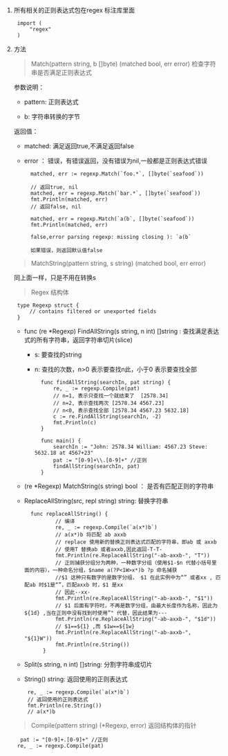 1. 所有相关的正则表达式包在regex 标注库里面

        import (
            "regex"
        )

2. 方法

   > Match(pattern string, b []byte) (matched bool, err error) 检查字符串是否满足正则表达式

    参数说明：

   + pattern: 正则表达式

   + b: 字符串转换的字节

   返回值：

    + matched: 满足返回true,不满足返回false

    + error ： 错误，有错误返回，没有错误为nil,一般都是正则表达式错误

            matched, err := regexp.Match(`foo.*`, []byte(`seafood`))

            // 返回true, nil
            matched, err = regexp.Match(`bar.*`, []byte(`seafood`))
            fmt.Println(matched, err)
            // 返回false, nil 

            matched, err = regexp.Match(`a(b`, []byte(`seafood`))
	        fmt.Println(matched, err)

            false,error parsing regexp: missing closing ): `a(b`

            如果错误，则返回默认值false

   > MatchString(pattern string, s string) (matched bool, err error)

    同上面一样，只是不用在转换s

   > Regex 结构体
   
        type Regexp struct {
            // contains filtered or unexported fields
        }

    + func (re *Regexp) FindAllString(s string, n int) []string : 查找满足表达式的所有字符串，返回字符串切片(slice)

        + s: 要查找的string

        + n: 查找的次数，n>0 表示要查找n此，小于0 表示要查找全部

                func findAllString(searchIn, pat string) {
                    re, _ := regexp.Compile(pat)
                    // n=1, 表示只查找一个就结束了  [2578.34]
                    // n=2, 表示查找两次 [2578.34 4567.23]
                    // n<0, 表示查找全部 [2578.34 4567.23 5632.18]
                    c := re.FindAllString(searchIn, -2)
                    fmt.Println(c)
                }

                func main() {
                    searchIn := "John: 2578.34 William: 4567.23 Steve: 5632.18 at 4567+23"
                    pat := "[0-9]+\\.[0-9]+" //正则
                    findAllString(searchIn, pat)
                }

    +  (re *Regexp) MatchString(s string) bool ： 是否有匹配正则的字符串

    + ReplaceAllString(src, repl string) string: 替换字符串

            func replaceAllString() {
                    // 编译
                    re, _ := regexp.Compile(`a(x*)b`)
                    // a(x*)b 将匹配 ab axxb
                    // replace 使用新的替换正则表达式匹配的字符串，即ab 或 axxb
                    // 使用T 替换ab 或者axxb,因此返回-T-T-
                    fmt.Println(re.ReplaceAllString("-ab-axxb-", "T"))
                    // 正则捕获分组分为两种，一种数字分组（使用$1-$n 代替小括号里面的内容），一种命名分组，$name a(?P<1W>x*)b ?p 命名捕获
                    //$1 这种只有数字的是数字分组， $1 在此实例中为“” 或者xx , 匹配ab 时$1是“”，匹配axxb 时，$1 是xx
                    // 因此--xx-
                    fmt.Println(re.ReplaceAllString("-ab-axxb-", "$1"))
                    // $1 后面有字符时，不再是数字分组，由最大长度作为名称，因此为 ${1d} ,当在正则中没有找到时使用”" 代替，因此结果为---
                    fmt.Println(re.ReplaceAllString("-ab-axxb-", "$1d"))
                    // $1==${1} ,而 $1w==${1w}
                    fmt.Println(re.ReplaceAllString("-ab-axxb-", "${1}W"))
                    fmt.Println(re.String())
                }
    + Split(s string, n int) []string: 分割字符串成切片

    +  String() string: 返回使用的正则表达式

            re, _ := regexp.Compile(`a(x*)b`)
            // 返回使用的正则表达式
	        fmt.Println(re.String())
            // a(x*)b

   > Compile(pattern string) (*Regexp, error) 返回结构体的指针

         pat := "[0-9]+.[0-9]+" //正则
        re, _ := regexp.Compile(pat)
    

        
